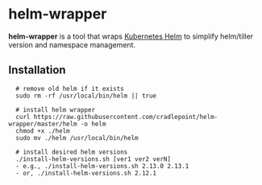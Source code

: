 # helm-wrapper
**helm-wrapper** is a tool that wraps [Kubernetes Helm](https://github.com/helm/helm) to simplify helm/tiller version and namespace management.


## Installation

```
  # remove old helm if it exists
  sudo rm -rf /usr/local/bin/helm || true

  # install helm wrapper
  curl https://raw.githubusercontent.com/cradlepoint/helm-wrapper/master/helm -o helm
  chmod +x ./helm
  sudo mv ./helm /usr/local/bin/helm

  # install desired helm versions
  ./install-helm-versions.sh [ver1 ver2 verN]
  - e.g., ./install-helm-versions.sh 2.13.0 2.13.1
  - or, ./install-helm-versions.sh 2.12.1

```
